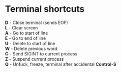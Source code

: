 # Terminal shortcuts

**D** - Close terminal (sends EOF)<br>
**L** - Clear screen<br>
**A** - Go to start of line<br>
**E** - Go to end of line<br>
**U** - Delete to start of line<br>
**W** - Delete previous word<br>
**C** - Send SIGINT to current process<br>
**Z** - Suspend current process<br>
**Q** - Unfuck, freeze, terminal after accidental **Control-S**
